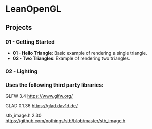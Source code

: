 # LeanOpenGL

## Projects

### 01 - Getting Started
- **01 - Hello Triangle**: Basic example of rendering a single triangle.
- **02 - Two Triangles**: Example of rendering two triangles.

### 02 - Lighting

### Uses the following third party libraries:

GLFW 3.4
https://www.glfw.org/

GLAD 0.1.36
https://glad.dav1d.de/

stb_image.h 2.30  
https://github.com/nothings/stb/blob/master/stb_image.h
